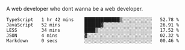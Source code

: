 A web developer who dont wanna be a web developer.

<!--START_SECTION:waka-->

```text
TypeScript   1 hr 42 mins    █████████████▒░░░░░░░░░░░   52.78 %
JavaScript   52 mins         ██████▓░░░░░░░░░░░░░░░░░░   26.91 %
LESS         34 mins         ████▒░░░░░░░░░░░░░░░░░░░░   17.52 %
JSON         4 mins          ▓░░░░░░░░░░░░░░░░░░░░░░░░   02.32 %
Markdown     0 secs          ░░░░░░░░░░░░░░░░░░░░░░░░░   00.46 %
```

<!--END_SECTION:waka-->
